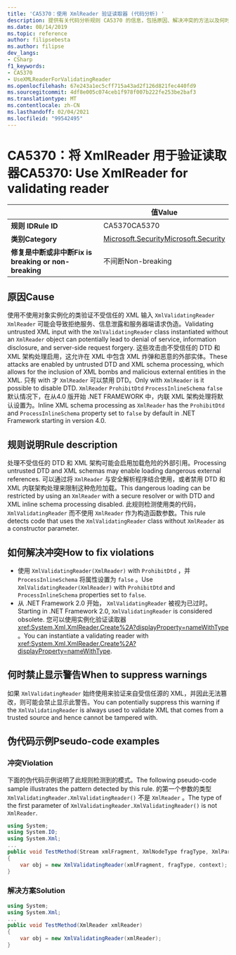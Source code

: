 ```yaml
---
title: 'CA5370：使用 XmlReader 验证读取器 (代码分析) '
description: 提供有关代码分析规则 CA5370 的信息，包括原因、解决冲突的方法以及何时取消显示。
ms.date: 08/14/2019
ms.topic: reference
author: filipsebesta
ms.author: filipse
dev_langs:
- CSharp
f1_keywords:
- CA5370
- UseXMLReaderForValidatingReader
ms.openlocfilehash: 67e243a1ec5cff715a43ad2f126d821fec440fd9
ms.sourcegitcommit: 4df8e005c074ceb1f978f007b222fe253be2baf3
ms.translationtype: MT
ms.contentlocale: zh-CN
ms.lasthandoff: 02/04/2021
ms.locfileid: "99542495"
---
```

# <a name="ca5370-use-xmlreader-for-validating-reader"></a><span data-ttu-id="27fdb-103">CA5370：将 XmlReader 用于验证读取器</span><span class="sxs-lookup"><span data-stu-id="27fdb-103">CA5370: Use XmlReader for validating reader</span></span>

| | <span data-ttu-id="27fdb-104">值</span><span class="sxs-lookup"><span data-stu-id="27fdb-104">Value</span></span> |
|-|-|
| <span data-ttu-id="27fdb-105">**规则 ID**</span><span class="sxs-lookup"><span data-stu-id="27fdb-105">**Rule ID**</span></span> |<span data-ttu-id="27fdb-106">CA5370</span><span class="sxs-lookup"><span data-stu-id="27fdb-106">CA5370</span></span>|
| <span data-ttu-id="27fdb-107">**类别**</span><span class="sxs-lookup"><span data-stu-id="27fdb-107">**Category**</span></span> |[<span data-ttu-id="27fdb-108">Microsoft.Security</span><span class="sxs-lookup"><span data-stu-id="27fdb-108">Microsoft.Security</span></span>](security-warnings.md)|
| <span data-ttu-id="27fdb-109">**修复是中断或非中断**</span><span class="sxs-lookup"><span data-stu-id="27fdb-109">**Fix is breaking or non-breaking**</span></span> |<span data-ttu-id="27fdb-110">不间断</span><span class="sxs-lookup"><span data-stu-id="27fdb-110">Non-breaking</span></span>|

## <a name="cause"></a><span data-ttu-id="27fdb-111">原因</span><span class="sxs-lookup"><span data-stu-id="27fdb-111">Cause</span></span>

<span data-ttu-id="27fdb-112">使用不使用对象实例化的类验证不受信任的 XML 输入 `XmlValidatingReader` `XmlReader` 可能会导致拒绝服务、信息泄露和服务器端请求伪造。</span><span class="sxs-lookup"><span data-stu-id="27fdb-112">Validating untrusted XML input with the `XmlValidatingReader` class instantiated without an `XmlReader` object can potentially lead to denial of service, information disclosure, and server-side request forgery.</span></span> <span data-ttu-id="27fdb-113">这些攻击由不受信任的 DTD 和 XML 架构处理启用，这允许在 XML 中包含 XML 炸弹和恶意的外部实体。</span><span class="sxs-lookup"><span data-stu-id="27fdb-113">These attacks are enabled by untrusted DTD and XML schema processing, which allows for the inclusion of XML bombs and malicious external entities in the XML.</span></span> <span data-ttu-id="27fdb-114">只有 with 才 `XmlReader` 可以禁用 DTD。</span><span class="sxs-lookup"><span data-stu-id="27fdb-114">Only with `XmlReader` is it possible to disable DTD.</span></span> <span data-ttu-id="27fdb-115">`XmlReader` `ProhibitDtd` `ProcessInlineSchema` `false` 默认情况下，在从4.0 版开始 .NET FRAMEWORK 中，内联 XML 架构处理将默认设置为。</span><span class="sxs-lookup"><span data-stu-id="27fdb-115">Inline XML schema processing as `XmlReader` has the `ProhibitDtd` and `ProcessInlineSchema` property set to `false` by default in .NET Framework starting in version 4.0.</span></span>

## <a name="rule-description"></a><span data-ttu-id="27fdb-116">规则说明</span><span class="sxs-lookup"><span data-stu-id="27fdb-116">Rule description</span></span>

<span data-ttu-id="27fdb-117">处理不受信任的 DTD 和 XML 架构可能会启用加载危险的外部引用。</span><span class="sxs-lookup"><span data-stu-id="27fdb-117">Processing untrusted DTD and XML schemas may enable loading dangerous external references.</span></span> <span data-ttu-id="27fdb-118">可以通过将 `XmlReader` 与安全解析程序结合使用，或者禁用 DTD 和 XML 内联架构处理来限制这种危险加载。</span><span class="sxs-lookup"><span data-stu-id="27fdb-118">This dangerous loading can be restricted by using an `XmlReader` with a secure resolver or with DTD and XML inline schema processing disabled.</span></span> <span data-ttu-id="27fdb-119">此规则检测使用类的代码， `XmlValidatingReader` 而不使用 `XmlReader` 作为构造函数参数。</span><span class="sxs-lookup"><span data-stu-id="27fdb-119">This rule detects code that uses the `XmlValidatingReader` class without `XmlReader` as a constructor parameter.</span></span>

## <a name="how-to-fix-violations"></a><span data-ttu-id="27fdb-120">如何解决冲突</span><span class="sxs-lookup"><span data-stu-id="27fdb-120">How to fix violations</span></span>

- <span data-ttu-id="27fdb-121">使用 `XmlValidatingReader(XmlReader)` with `ProhibitDtd` ，并 `ProcessInlineSchema` 将属性设置为 `false` 。</span><span class="sxs-lookup"><span data-stu-id="27fdb-121">Use `XmlValidatingReader(XmlReader)` with `ProhibitDtd` and `ProcessInlineSchema` properties set to `false`.</span></span>
- <span data-ttu-id="27fdb-122">从 .NET Framework 2.0 开始， `XmlValidatingReader` 被视为已过时。</span><span class="sxs-lookup"><span data-stu-id="27fdb-122">Starting in .NET Framework 2.0, `XmlValidatingReader` is considered obsolete.</span></span> <span data-ttu-id="27fdb-123">您可以使用实例化验证读取器 <xref:System.Xml.XmlReader.Create%2A?displayProperty=nameWithType> 。</span><span class="sxs-lookup"><span data-stu-id="27fdb-123">You can instantiate a validating reader with <xref:System.Xml.XmlReader.Create%2A?displayProperty=nameWithType>.</span></span>

## <a name="when-to-suppress-warnings"></a><span data-ttu-id="27fdb-124">何时禁止显示警告</span><span class="sxs-lookup"><span data-stu-id="27fdb-124">When to suppress warnings</span></span>

<span data-ttu-id="27fdb-125">如果 `XmlValidatingReader` 始终使用来验证来自受信任源的 XML，并因此无法篡改，则可能会禁止显示此警告。</span><span class="sxs-lookup"><span data-stu-id="27fdb-125">You can potentially suppress this warning if the `XmlValidatingReader` is always used to validate XML that comes from a trusted source and hence cannot be tampered with.</span></span>

## <a name="pseudo-code-examples"></a><span data-ttu-id="27fdb-126">伪代码示例</span><span class="sxs-lookup"><span data-stu-id="27fdb-126">Pseudo-code examples</span></span>

### <a name="violation"></a><span data-ttu-id="27fdb-127">冲突</span><span class="sxs-lookup"><span data-stu-id="27fdb-127">Violation</span></span>

<span data-ttu-id="27fdb-128">下面的伪代码示例说明了此规则检测到的模式。</span><span class="sxs-lookup"><span data-stu-id="27fdb-128">The following pseudo-code sample illustrates the pattern detected by this rule.</span></span>
<span data-ttu-id="27fdb-129">的第一个参数的类型 `XmlValidatingReader.XmlValidatingReader()` 不是 `XmlReader` 。</span><span class="sxs-lookup"><span data-stu-id="27fdb-129">The type of the first parameter of `XmlValidatingReader.XmlValidatingReader()` is not `XmlReader`.</span></span>

```csharp
using System;
using System.IO;
using System.Xml;
...
public void TestMethod(Stream xmlFragment, XmlNodeType fragType, XmlParserContext context)
{
    var obj = new XmlValidatingReader(xmlFragment, fragType, context);
}
```

### <a name="solution"></a><span data-ttu-id="27fdb-130">解决方案</span><span class="sxs-lookup"><span data-stu-id="27fdb-130">Solution</span></span>

```csharp
using System;
using System.Xml;
...
public void TestMethod(XmlReader xmlReader)
{
    var obj = new XmlValidatingReader(xmlReader);
}
```
